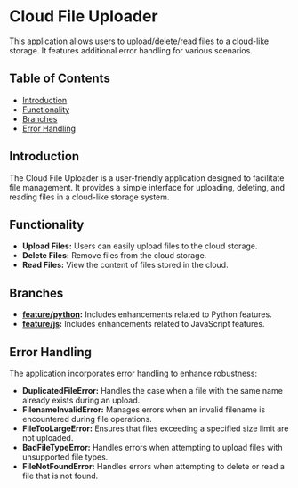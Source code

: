 # Cloud File Uploader

This application allows users to upload/delete/read files to a cloud-like storage. It features additional error handling for various scenarios.

## Table of Contents

- [Introduction](#introduction)
- [Functionality](#functionality)
- [Branches](#branches)
- [Error Handling](#error-handling)


## Introduction

The Cloud File Uploader is a user-friendly application designed to facilitate file management. It provides a simple interface for uploading, deleting, and reading files in a cloud-like storage system.
## Functionality

- **Upload Files:** Users can easily upload files to the cloud storage.
- **Delete Files:** Remove files from the cloud storage.
- **Read Files:** View the content of files stored in the cloud.

## Branches

- **[feature/python](https://github.com/hei-school/cc-hei-hub-prog5-clean-code/tree/feature/python):** Includes enhancements related to Python features.
- **[feature/js](https://github.com/hei-school/cc-hei-hub-prog5-clean-code/tree/feature/js):** Includes enhancements related to JavaScript features.


## Error Handling

The application incorporates error handling to enhance robustness:

- **DuplicatedFileError:** Handles the case when a file with the same name already exists during an upload.
- **FilenameInvalidError:** Manages errors when an invalid filename is encountered during file operations.
- **FileTooLargeError:** Ensures that files exceeding a specified size limit are not uploaded.
- **BadFileTypeError:** Handles errors when attempting to upload files with unsupported file types.
- **FileNotFoundError:** Handles errors when attempting to delete or read a file that is not found.

